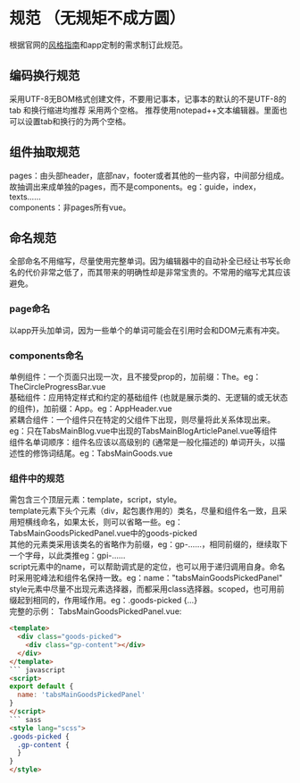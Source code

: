 # 规范 （无规矩不成方圆）
根据官网的[风格指南](https://cn.vuejs.org/v2/style-guide/)和app定制的需求制订此规范。
## 编码换行规范
采用UTF-8无BOM格式创建文件，不要用记事本，记事本的默认的不是UTF-8的  
tab 和换行缩进均推荐 采用两个空格。
推荐使用notepad++文本编辑器。里面也可以设置tab和换行的为两个空格。
## 组件抽取规范
pages：由头部header，底部nav，footer或者其他的一些内容，中间部分组成。故抽调出来成单独的pages，而不是components。eg：guide，index，texts……  
components：非pages所有vue。
## 命名规范
全部命名不用缩写，尽量使用完整单词。因为编辑器中的自动补全已经让书写长命名的代价非常之低了，而其带来的明确性却是非常宝贵的。不常用的缩写尤其应该避免。
### page命名
以app开头加单词，因为一些单个的单词可能会在引用时会和DOM元素有冲突。
### components命名
单例组件：一个页面只出现一次，且不接受prop的，加前缀：The。eg：TheCircleProgressBar.vue  
基础组件：应用特定样式和约定的基础组件 (也就是展示类的、无逻辑的或无状态的组件)，加前缀：App。eg：AppHeader.vue  
紧耦合组件：一个组件只在特定的父组件下出现，则尽量将此关系体现出来。eg：只在TabsMainBlog.vue中出现的TabsMainBlogArticlePanel.vue等组件  
组件名单词顺序：组件名应该以高级别的 (通常是一般化描述的) 单词开头，以描述性的修饰词结尾。eg：TabsMainGoods.vue  
### 组件中的规范
需包含三个顶层元素：template，script，style。  
template元素下头个元素（div，起包裹作用的）类名，尽量和组件名一致，且采用短横线命名，如果太长，则可以省略一些。eg：TabsMainGoodsPickedPanel.vue中的goods-picked  
其他的元素类采用该类名的省略作为前缀，eg：gp-……，相同前缀的，继续取下一个字母，以此类推eg：gpi-……  
script元素中的name，可以帮助调式是的定位，也可以用于递归调用自身。命名时采用驼峰法和组件名保持一致。eg：name："tabsMainGoodsPickedPanel"  
style元素中尽量不出现元素选择器，而都采用class选择器。scoped，也可用前缀起到相同的，作用域作用。eg：.goods-picked {...}  
完整的示例：
TabsMainGoodsPickedPanel.vue:
``` html
<template>
  <div class="goods-picked">
    <div class="gp-content"></div>
  </div>
</template>
``` javascript
<script>
export default {
  name: 'tabsMainGoodsPickedPanel'
}
</script>
``` sass
<style lang="scss">
.goods-picked {
  .gp-content {
  }
}
</style>
```

